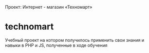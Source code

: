 Проект: Интернет - магазин «Техномарт»
# technomart
Учебный проект на котором получилось применить свои знания и навыки в PHP и JS, полученные в ходе обучения
